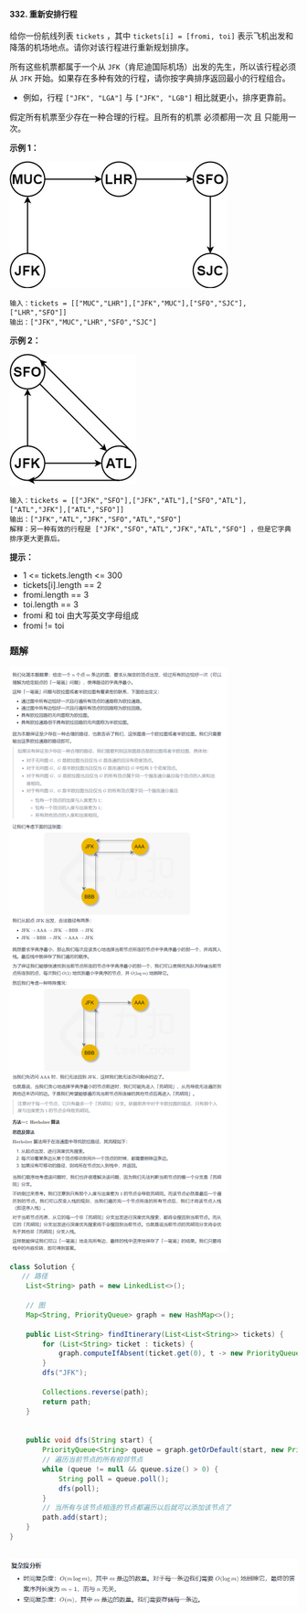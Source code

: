 #### 332. 重新安排行程

给你一份航线列表 `tickets` ，其中 `tickets[i] = [fromi, toi]` 表示飞机出发和降落的机场地点。请你对该行程进行重新规划排序。

所有这些机票都属于一个从 `JFK`（肯尼迪国际机场）出发的先生，所以该行程必须从 `JFK` 开始。如果存在多种有效的行程，请你按字典排序返回最小的行程组合。

- 例如，行程 `["JFK", "LGA"]` 与 `["JFK", "LGB"]` 相比就更小，排序更靠前。

假定所有机票至少存在一种合理的行程。且所有的机票 必须都用一次 且 只能用一次。

**示例 1：**

![img](./images/重新安排行程/1.jpg)

```shell
输入：tickets = [["MUC","LHR"],["JFK","MUC"],["SFO","SJC"],["LHR","SFO"]]
输出：["JFK","MUC","LHR","SFO","SJC"]
```

**示例 2：**

![img](./images/重新安排行程/2.jpg)

```shell
输入：tickets = [["JFK","SFO"],["JFK","ATL"],["SFO","ATL"],["ATL","JFK"],["ATL","SFO"]]
输出：["JFK","ATL","JFK","SFO","ATL","SFO"]
解释：另一种有效的行程是 ["JFK","SFO","ATL","JFK","ATL","SFO"] ，但是它字典排序更大更靠后。
```

**提示：**

* 1 <= tickets.length <= 300
* tickets[i].length == 2
* fromi.length == 3
* toi.length == 3
* fromi 和 toi 由大写英文字母组成
* fromi != toi

### 题解

![image-20211206091238367](./images/重新安排行程/3.jpg)

```java
class Solution {
   // 路径
    List<String> path = new LinkedList<>();

    // 图
    Map<String, PriorityQueue> graph = new HashMap<>();

    public List<String> findItinerary(List<List<String>> tickets) {
        for (List<String> ticket : tickets) {
            graph.computeIfAbsent(ticket.get(0), t -> new PriorityQueue()).add(ticket.get(1));
        }
        dfs("JFK");

        Collections.reverse(path);
        return path;
    }


    public void dfs(String start) {
        PriorityQueue<String> queue = graph.getOrDefault(start, new PriorityQueue<>());
        // 遍历当前节点的所有相邻节点
        while (queue != null && queue.size() > 0) {
            String poll = queue.poll();
            dfs(poll);
        }
        // 当所有与该节点相连的节点都遍历以后就可以添加该节点了
        path.add(start);
    }
}
```

​	![image-20211206091447488](./images/重新安排行程/4.jpg)